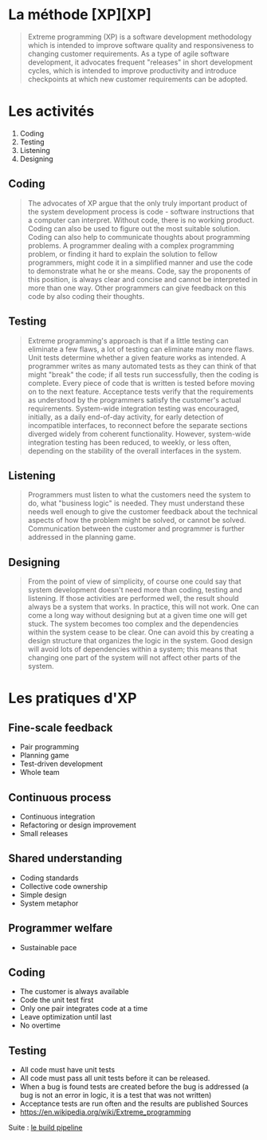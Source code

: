 # La méthode [XP][XP]
>Extreme programming (XP) is a software development methodology which is intended to improve software quality and responsiveness to changing customer requirements. As a type of agile software development, it advocates frequent "releases" in short development cycles, which is intended to improve productivity and introduce checkpoints at which new customer requirements can be adopted.

# Les activités 
1. Coding
2. Testing
3. Listening
4. Designing

## Coding
>The advocates of XP argue that the only truly important product of the system development process is code - software instructions that a computer can interpret. Without code, there is no working product.
Coding can also be used to figure out the most suitable solution. Coding can also help to communicate thoughts about programming problems. A programmer dealing with a complex programming problem, or finding it hard to explain the solution to fellow programmers, might code it in a simplified manner and use the code to demonstrate what he or she means. Code, say the proponents of this position, is always clear and concise and cannot be interpreted in more than one way. Other programmers can give feedback on this code by also coding their thoughts.

## Testing
>Extreme programming's approach is that if a little testing can eliminate a few flaws, a lot of testing can eliminate many more flaws.
Unit tests determine whether a given feature works as intended. A programmer writes as many automated tests as they can think of that might "break" the code; if all tests run successfully, then the coding is complete. Every piece of code that is written is tested before moving on to the next feature.
Acceptance tests verify that the requirements as understood by the programmers satisfy the customer's actual requirements.
System-wide integration testing was encouraged, initially, as a daily end-of-day activity, for early detection of incompatible interfaces, to reconnect before the separate sections diverged widely from coherent functionality. However, system-wide integration testing has been reduced, to weekly, or less often, depending on the stability of the overall interfaces in the system.

## Listening
>Programmers must listen to what the customers need the system to do, what "business logic" is needed. They must understand these needs well enough to give the customer feedback about the technical aspects of how the problem might be solved, or cannot be solved. Communication between the customer and programmer is further addressed in the planning game.

## Designing
>From the point of view of simplicity, of course one could say that system development doesn't need more than coding, testing and listening. If those activities are performed well, the result should always be a system that works. In practice, this will not work. One can come a long way without designing but at a given time one will get stuck. The system becomes too complex and the dependencies within the system cease to be clear. One can avoid this by creating a design structure that organizes the logic in the system. Good design will avoid lots of dependencies within a system; this means that changing one part of the system will not affect other parts of the system.

# Les pratiques d'XP
## Fine-scale feedback
* Pair programming
* Planning game
* Test-driven development
* Whole team

## Continuous process
* Continuous integration
* Refactoring or design improvement
* Small releases

## Shared understanding
* Coding standards
* Collective code ownership
* Simple design
* System metaphor

## Programmer welfare
* Sustainable pace

## Coding
* The customer is always available
* Code the unit test first
* Only one pair integrates code at a time
* Leave optimization until last
* No overtime

## Testing
* All code must have unit tests
* All code must pass all unit tests before it can be released.
* When a bug is found tests are created before the bug is addressed (a bug is not an error in logic, it is a test that was not written)
* Acceptance tests are run often and the results are published
Sources
* https://en.wikipedia.org/wiki/Extreme_programming

Suite : [le build pipeline](../02-outils/00-le-build-pipeline.md)


